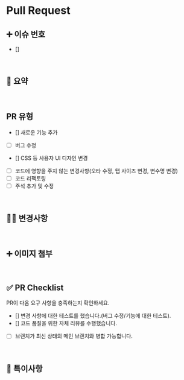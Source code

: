 # Pull Request

## ➕ 이슈 번호

- []

<br/>


## 📄 요약

<!--- 변경 사항 및 관련 이슈에 대해 간단하게 작성해주세요. 어떻게보다 무엇을 왜 수정했는지 설명해주세요. -->

<br/>

##  PR 유형

- [] 새로운 기능 추가
- [ ] 버그 수정
- [] CSS 등 사용자 UI 디자인 변경
- [ ] 코드에 영향을 주지 않는 변경사항(오타 수정, 탭 사이즈 변경, 변수명 변경)
- [ ] 코드 리팩토링
- [ ] 주석 추가 및 수정

<br/>

## 👨‍🔧 변경사항

<!--- 필요한 경우 중요한 변경사항에 대해 더 자세히 설명해주세요 -->

<br/>

## ➕ 이미지 첨부

<!--- UI 변경사항이 있는 경우 스크린샷이나 동영상을 첨부해주세요 -->

<br/>


## ✅ PR Checklist

PR이 다음 요구 사항을 충족하는지 확인하세요.
- [] 변경 사항에 대한 테스트를 했습니다.(버그 수정/기능에 대한 테스트).
- [] 코드 품질을 위한 자체 리뷰를 수행했습니다.
- [ ] 브랜치가 최신 상태의 메인 브랜치와 병합 가능합니다.

<br/>

## 📢 특이사항


<!--- 리뷰어가 알아야 할 주의사항이나 특이점이 있다면 여기에 작성해주세요 -->
<br/>

